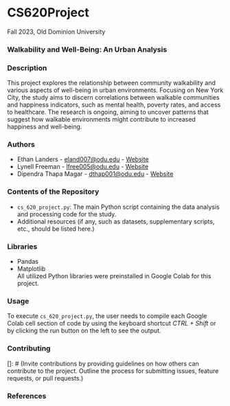 # CS620Project
Fall 2023, Old Dominion University

### **Walkability and Well-Being: An Urban Analysis**

### Description
This project explores the relationship between community walkability and various aspects of well-being in urban environments. Focusing on New York City, the study aims to discern correlations between walkable communities and happiness indicators, such as mental health, poverty rates, and access to healthcare. The research is ongoing, aiming to uncover patterns that suggest how walkable environments might contribute to increased happiness and well-being.

### Authors
- Ethan Landers - eland007@odu.edu - [Website](https://ethanlanders.github.io)
- Lynell Freeman - lfree005@odu.edu - [Website](https://lynellfreeman.github.io)
- Dipendra Thapa Magar - dthap001@odu.edu - [Website](https://dipendrathapamagar.github.io)

### Contents of the Repository
- `cs_620_project.py`: The main Python script containing the data analysis and processing code for the study.
- Additional resources (if any, such as datasets, supplementary scripts, etc., should be listed here.)

### Libraries
- Pandas
- Matplotlib <br>
All utilized Python libraries were preinstalled in Google Colab for this project.

### Usage
To execute `cs_620_project.py`, the user needs to compile each Google Colab cell section of code by using the keyboard shortcut _CTRL + Shift_ or by clicking the run button on the left to see the output.

### Contributing
[]: # (Invite contributions by providing guidelines on how others can contribute to the project. Outline the process for submitting issues, feature requests, or pull requests.)

### References
